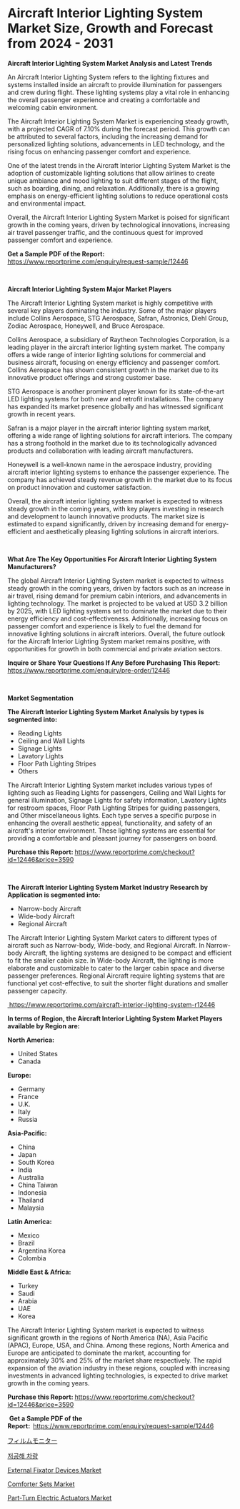 <p><h1>Aircraft Interior Lighting System Market Size, Growth and Forecast from 2024 - 2031</h1></p><p><strong>Aircraft Interior Lighting System Market Analysis and Latest Trends</strong></p>
<p><p>An Aircraft Interior Lighting System refers to the lighting fixtures and systems installed inside an aircraft to provide illumination for passengers and crew during flight. These lighting systems play a vital role in enhancing the overall passenger experience and creating a comfortable and welcoming cabin environment.</p><p>The Aircraft Interior Lighting System Market is experiencing steady growth, with a projected CAGR of 7.10% during the forecast period. This growth can be attributed to several factors, including the increasing demand for personalized lighting solutions, advancements in LED technology, and the rising focus on enhancing passenger comfort and experience.</p><p>One of the latest trends in the Aircraft Interior Lighting System Market is the adoption of customizable lighting solutions that allow airlines to create unique ambiance and mood lighting to suit different stages of the flight, such as boarding, dining, and relaxation. Additionally, there is a growing emphasis on energy-efficient lighting solutions to reduce operational costs and environmental impact.</p><p>Overall, the Aircraft Interior Lighting System Market is poised for significant growth in the coming years, driven by technological innovations, increasing air travel passenger traffic, and the continuous quest for improved passenger comfort and experience.</p></p>
<p><strong>Get a Sample PDF of the Report:&nbsp;</strong> <a href="https://www.reportprime.com/enquiry/request-sample/12446">https://www.reportprime.com/enquiry/request-sample/12446</a></p>
<p>&nbsp;</p>
<p><strong>Aircraft Interior Lighting System Major Market Players</strong></p>
<p><p>The Aircraft Interior Lighting System market is highly competitive with several key players dominating the industry. Some of the major players include Collins Aerospace, STG Aerospace, Safran, Astronics, Diehl Group, Zodiac Aerospace, Honeywell, and Bruce Aerospace.</p><p>Collins Aerospace, a subsidiary of Raytheon Technologies Corporation, is a leading player in the aircraft interior lighting system market. The company offers a wide range of interior lighting solutions for commercial and business aircraft, focusing on energy efficiency and passenger comfort. Collins Aerospace has shown consistent growth in the market due to its innovative product offerings and strong customer base.</p><p>STG Aerospace is another prominent player known for its state-of-the-art LED lighting systems for both new and retrofit installations. The company has expanded its market presence globally and has witnessed significant growth in recent years.</p><p>Safran is a major player in the aircraft interior lighting system market, offering a wide range of lighting solutions for aircraft interiors. The company has a strong foothold in the market due to its technologically advanced products and collaboration with leading aircraft manufacturers.</p><p>Honeywell is a well-known name in the aerospace industry, providing aircraft interior lighting systems to enhance the passenger experience. The company has achieved steady revenue growth in the market due to its focus on product innovation and customer satisfaction.</p><p>Overall, the aircraft interior lighting system market is expected to witness steady growth in the coming years, with key players investing in research and development to launch innovative products. The market size is estimated to expand significantly, driven by increasing demand for energy-efficient and aesthetically pleasing lighting solutions in aircraft interiors.</p></p>
<p>&nbsp;</p>
<p><strong>What Are The Key Opportunities For Aircraft Interior Lighting System Manufacturers?</strong></p>
<p><p>The global Aircraft Interior Lighting System market is expected to witness steady growth in the coming years, driven by factors such as an increase in air travel, rising demand for premium cabin interiors, and advancements in lighting technology. The market is projected to be valued at USD 3.2 billion by 2025, with LED lighting systems set to dominate the market due to their energy efficiency and cost-effectiveness. Additionally, increasing focus on passenger comfort and experience is likely to fuel the demand for innovative lighting solutions in aircraft interiors. Overall, the future outlook for the Aircraft Interior Lighting System market remains positive, with opportunities for growth in both commercial and private aviation sectors.</p></p>
<p><strong>Inquire or Share Your Questions If Any Before Purchasing This Report:</strong> <a href="https://www.reportprime.com/enquiry/pre-order/12446">https://www.reportprime.com/enquiry/pre-order/12446</a></p>
<p>&nbsp;</p>
<p><strong>Market Segmentation</strong></p>
<p><strong>The Aircraft Interior Lighting System Market Analysis by types is segmented into:</strong></p>
<p><ul><li>Reading Lights</li><li>Ceiling and Wall Lights</li><li>Signage Lights</li><li>Lavatory Lights</li><li>Floor Path Lighting Stripes</li><li>Others</li></ul></p>
<p><p>The Aircraft Interior Lighting System market includes various types of lighting such as Reading Lights for passengers, Ceiling and Wall Lights for general illumination, Signage Lights for safety information, Lavatory Lights for restroom spaces, Floor Path Lighting Stripes for guiding passengers, and Other miscellaneous lights. Each type serves a specific purpose in enhancing the overall aesthetic appeal, functionality, and safety of an aircraft's interior environment. These lighting systems are essential for providing a comfortable and pleasant journey for passengers on board.</p></p>
<p><strong>Purchase this Report:&nbsp;</strong><a href="https://www.reportprime.com/checkout?id=12446&price=3590">https://www.reportprime.com/checkout?id=12446&price=3590</a></p>
<p>&nbsp;</p>
<p><strong>The Aircraft Interior Lighting System Market Industry Research by Application is segmented into:</strong></p>
<p><ul><li>Narrow-body Aircraft</li><li>Wide-body Aircraft</li><li>Regional Aircraft</li></ul></p>
<p><p>The Aircraft Interior Lighting System Market caters to different types of aircraft such as Narrow-body, Wide-body, and Regional Aircraft. In Narrow-body Aircraft, the lighting systems are designed to be compact and efficient to fit the smaller cabin size. In Wide-body Aircraft, the lighting is more elaborate and customizable to cater to the larger cabin space and diverse passenger preferences. Regional Aircraft require lighting systems that are functional yet cost-effective, to suit the shorter flight durations and smaller passenger capacity.</p></p>
<p><a href="https://www.reportprime.com/aircraft-interior-lighting-system-r12446">&nbsp;https://www.reportprime.com/aircraft-interior-lighting-system-r12446</a></p>
<p><strong>In terms of Region, the Aircraft Interior Lighting System Market Players available by Region are:</strong></p>
<p>
    <p> <strong> North America: </strong>
        <ul>
            <li>United States</li>
            <li>Canada</li>
        </ul>
        </p> 
    <p> <strong> Europe: </strong>
        <ul>
            <li>Germany</li>
            <li>France</li>
            <li>U.K.</li>
            <li>Italy</li>
            <li>Russia</li>
        </ul>
        </p> 
    <p> <strong> Asia-Pacific: </strong>
        <ul>
            <li>China</li>
            <li>Japan</li>
            <li>South Korea</li>
            <li>India</li>
            <li>Australia</li>
            <li>China Taiwan</li>
            <li>Indonesia</li>
            <li>Thailand</li>
            <li>Malaysia</li>
        </ul>
        </p> 
    <p> <strong> Latin America: </strong>
        <ul>
            <li>Mexico</li>
            <li>Brazil</li>
            <li>Argentina Korea</li>
            <li>Colombia</li>
        </ul>
        </p> 
    <p> <strong> Middle East & Africa: </strong>
        <ul>
            <li>Turkey</li>
            <li>Saudi</li>
            <li>Arabia</li>
            <li>UAE</li>
            <li>Korea</li>
        </ul>
    </p>
    </p>
<p><p>The Aircraft Interior Lighting System market is expected to witness significant growth in the regions of North America (NA), Asia Pacific (APAC), Europe, USA, and China. Among these regions, North America and Europe are anticipated to dominate the market, accounting for approximately 30% and 25% of the market share respectively. The rapid expansion of the aviation industry in these regions, coupled with increasing investments in advanced lighting technologies, is expected to drive market growth in the coming years.</p></p>
<p><strong>Purchase this Report: </strong><a href="https://www.reportprime.com/checkout?id=12446&price=3590">https://www.reportprime.com/checkout?id=12446&price=3590</a></p>
<p>&nbsp;<strong>Get a Sample PDF of the Report:&nbsp;&nbsp;</strong><a href="https://www.reportprime.com/enquiry/request-sample/12446">https://www.reportprime.com/enquiry/request-sample/12446</a></p>
<p><strong></strong></p>
<p><p><a href="https://medium.com/@elenorkiehn/%E3%82%B0%E3%83%AD%E3%83%BC%E3%83%90%E3%83%AB%E3%83%95%E3%82%A3%E3%83%AB%E3%83%A0%E3%83%A2%E3%83%8B%E3%82%BF%E3%83%BC%E5%B8%82%E5%A0%B4%E3%81%AE%E3%83%88%E3%83%AC%E3%83%B3%E3%83%89-%E6%88%90%E9%95%B7%E6%A9%9F%E4%BC%9A%E3%81%A8%E8%AA%B2%E9%A1%8C%E3%81%AB%E9%96%A2%E3%81%99%E3%82%8B%E6%B4%9E%E5%AF%9F-2024%E5%B9%B4%E3%81%8B%E3%82%892031%E5%B9%B4%E3%81%BE%E3%81%A7-d7857617e591">フィルムモニター</a></p><p><a href="https://medium.com/@louiealtenwerth/%EA%B8%80%EB%A1%9C%EB%B2%8C-%EC%A0%80%EB%B0%B0%EC%B6%9C%EB%9F%89-%EC%B0%A8%EB%9F%89-%EC%8B%9C%EC%9E%A5%EC%9D%98-%EA%B8%B0%ED%9A%8C-%EB%B0%8F-2024%EB%85%84%EB%B6%80%ED%84%B0-2031%EB%85%84%EA%B9%8C%EC%A7%80%EC%9D%98-%EC%98%88%EC%B8%A1-43d5271dc34f">저공해 차량</a></p><p><a href="https://issuu.com/reportprime-2/docs/external-fixator-devices-market-size-2030.pptx">External Fixator Devices Market</a></p><p><a href="https://github.com/almainyongb/Market-Research-Report-List-1/blob/main/comforter-sets-market.md">Comforter Sets Market</a></p><p><a href="https://medium.com/@foxworth8231/part-turn-electric-actuators-market-outlook-complete-industry-analysis-2024-to-2031-d5f3a21dc9db">Part-Turn Electric Actuators Market</a></p></p>